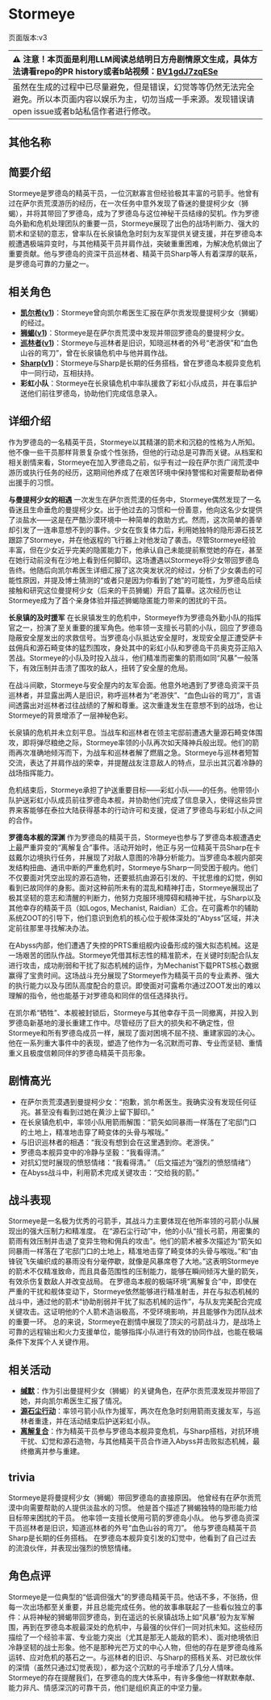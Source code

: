# Stormeye
页面版本:v3
 

| :warning: 注意！本页面是利用LLM阅读总结明日方舟剧情原文生成，具体方法请看repo的PR history或者b站视频：[BV1gdJ7zqESe](https://www.bilibili.com/video/BV1gdJ7zqESe/)         |
|:----------------------------|
| 虽然在生成的过程中已尽量避免，但是错误，幻觉等等仍然无法完全避免。所以本页面内容以娱乐为主，切勿当成一手来源。发现错误请open issue或者b站私信作者进行修改。|



## 其他名称

## 简要介绍
Stormeye是罗德岛的精英干员，一位沉默寡言但经验极其丰富的弓箭手。他曾有过在萨尔贡荒漠游历的经历，在一次任务中意外发现了昏迷的曼提柯少女（狮蝎），并将其带回了罗德岛，成为了罗德岛与这位神秘干员结缘的契机。作为罗德岛外勤和危机处理团队的重要一员，Stormeye展现了出色的战场判断力、强大的箭术和坚韧的意志，曾率队在长泉镇危急时刻为友军提供关键支援，并在罗德岛本舰遭遇极端异变时，与其他精英干员并肩作战，突破重重困难，为解决危机做出了重要贡献。他与罗德岛的资深干员巡林者、精英干员Sharp等人有着深厚的联系，是罗德岛可靠的力量之一。
## 相关角色
-   **[凯尔希](char_003_kalts.md)([v1](../chars/char_003_kalts.md))**：Stormeye曾向凯尔希医生汇报在萨尔贡发现曼提柯少女（狮蝎）的经过。
-   **[狮蝎](char_215_mantic.md)([v1](../chars/char_215_mantic.md))**：Stormeye是在萨尔贡荒漠中发现并带回罗德岛的曼提柯少女。
-   **[巡林者](char_503_rang.md)([v1](../chars/char_503_rang.md))**：Stormeye与巡林者是旧识，知晓巡林者的外号“老游侠”和“血色山谷的弯刀”，曾在长泉镇危机中与他并肩作战。
-   **[Sharp](char_609_acguad.md)([v1](../chars/char_609_acguad.md))**：Stormeye与Sharp是长期的任务搭档，曾在罗德岛本舰异变危机中一同行动，互相扶持。
-   **彩虹小队**：Stormeye在长泉镇危机中率队援救了彩虹小队成员，并在事后护送他们前往罗德岛，协助他们完成信息录入。
## 详细介绍
作为罗德岛的一名精英干员，Stormeye以其精湛的箭术和沉稳的性格为人所知。他不像一些干员那样背景复杂或个性张扬，但他的行动总是可靠而关键。从档案和相关剧情来看，Stormeye在加入罗德岛之前，似乎有过一段在萨尔贡广阔荒漠中游历或执行任务的经历，这期间他养成了在艰苦环境中保持警惕和对需要帮助者伸出援手的习惯。

**与曼提柯少女的相遇**
一次发生在萨尔贡荒漠的任务中，Stormeye偶然发现了一名昏迷且生命垂危的曼提柯少女。出于他过去的习惯和一份善意，他向这名少女提供了淡盐水——这是在严酷沙漠环境中一种简单的救助方式。然而，这次简单的善举却引发了一连串意想不到的事件。少女在恢复体力后，利用她独特的隐形源石技艺跟踪了Stormeye，并在他返程的飞行器上对他发动了袭击。尽管Stormeye经验丰富，但在少女近乎完美的隐匿能力下，他承认自己未能提前察觉她的存在，甚至在她行动前没有在沙地上看到任何脚印。这场遭遇以Stormeye将少女带回罗德岛告终。他随后向凯尔希医生详细汇报了这次突发状况的经过，分析了少女袭击的可能性原因，并提及博士猜测的“或者只是因为你看到了她”的可能性，为罗德岛后续接触和研究这位曼提柯少女（后来的干员狮蝎）开启了篇章。这次经历也让Stormeye成为了首个亲身体验并描述狮蝎隐匿能力带来的困扰的干员。

**长泉镇的及时援军**
在长泉镇发生的危机中，Stormeye作为罗德岛外勤小队的指挥官之一，扮演了至关重要的援军角色。他率领一支擅长弓箭的小队，回应了罗德岛隐蔽安全屋发出的求救信号。当罗德岛小队抵达安全屋时，发现安全屋正遭受萨卡兹佣兵和源石畸变体的猛烈围攻，身处其中的彩虹小队和罗德岛干员奥克芬正陷入苦战。Stormeye的小队及时投入战斗，他们精准而密集的箭雨如同“风暴”一般落下，有效压制并击溃了围攻的敌人，扭转了安全屋的危局。

在战斗间歇，Stormeye与安全屋内的友军会面。他意外地遇到了罗德岛资深干员巡林者，并显露出两人是旧识，称呼巡林者为“老游侠”、“血色山谷的弯刀”，言语间透露出对巡林者过往战绩的了解和尊重。这次重逢发生在意想不到的战场，也让Stormeye的背景增添了一层神秘色彩。

长泉镇的危机并未立刻平息。当战车和巡林者在领主宅邸前遭遇大量源石畸变体围攻，即将弹尽粮绝之际，Stormeye率领的小队再次如天降神兵般出现。他们的箭雨再次准确地倾泻而下，为战车和巡林者解了燃眉之急。Stormeye与巡林者短暂交流，表达了并肩作战的荣幸，并提醒战友注意敌人的特点，显示出其沉着冷静的战场指挥能力。

危机结束后，Stormeye承担了护送重要目标——彩虹小队——的任务。他带领小队护送彩虹小队成员前往罗德岛本舰，并协助他们完成了信息录入，使得这些异世界来客能够在泰拉大陆获得基本的行动许可和支援，促进了罗德岛与彩虹小队之间的合作。

**罗德岛本舰的深渊**
作为罗德岛的精英干员，Stormeye也参与了罗德岛本舰遭遇史上最严重异变的“离解复合”事件。活动开始时，他正与另一位精英干员Sharp在卡兹戴尔边境执行任务，并展现了对敌人意图的冷静分析能力。当罗德岛本舰内部突发结构扭曲、通讯中断的严重危机时，Stormeye与Sharp一同受困于舰内。他们不仅要面对凭空出现的源石造物，还要抵抗由源石引发的、干扰思维的幻觉，例如看到已故同伴的身影。面对这种前所未有的混乱和精神打击，Stormeye展现出了极其坚韧的意志和清醒的判断力，他努力克服环境障碍和精神干扰，与Sharp以及其他幸存的精英干员（如Logos, Mechanist, Raidian）汇合。在可露希尔的辅助系统ZOOT的引导下，他们意识到危机的核心位于舰体深处的“Abyss”区域，并决定前往那里寻找解决办法。

在Abyss内部，他们遭遇了失控的PRTS重组舰内设备形成的强大拟态机械。这是一场艰苦的团队作战。Stormeye凭借其标志性的精准箭术，在关键时刻配合队友进行攻击，成功削弱和干扰了拟态机械的运作，为Mechanist下载PRTS核心数据赢得了宝贵时间。这场战斗充分展现了Stormeye作为精英干员的专业素养、强大的执行能力以及与团队高度配合的意识。即使面对可露希尔通过ZOOT发出的难以理解的指令，他也能基于对罗德岛和同伴的信任选择执行。

在凯尔希“牺牲”、本舰被封锁后，Stormeye与其他幸存干员一同撤离，并投入到罗德岛新基地的漫长重建工作中。尽管经历了巨大的损失和不确定性，但Stormeye和所有罗德岛成员一样，展现了面对困境不屈不挠、重建家园的决心。他在一系列重大事件中的表现，塑造了他作为一名沉默而可靠、专业而坚韧、重情重义且极度信赖同伴的罗德岛精英干员形象。
## 剧情高光
- 在萨尔贡荒漠遇到曼提柯少女：“抱歉，凯尔希医生。我确实没有发现任何征兆。甚至没有看到过她在黄沙上留下脚印。”
- 在长泉镇危机中，率领小队用箭雨解围：“箭矢如同暴雨一样落在了宅邸门口的土地上，精准地击穿了畸变体的头骨与喉咙。”
- 与旧识巡林者的相遇：“我没有想到会在这里遇到你。老游侠。”
- 罗德岛本舰异变中的冷静与坚毅：“我看得清。”
- 对抗幻觉时展现的愤怒情绪：“我看得清。”（后文描述为“强烈的愤怒情绪”）
- 在Abyss战斗中，利用箭术完成关键攻击：“交给我的箭。”
## 战斗表现
Stormeye是一名极为优秀的弓箭手，其战斗力主要体现在他所率领的弓箭小队展现出的强大压制力和精准度。
在“源石尘行动”中，他的小队“擅长弓箭，用密集的箭雨有效压制并击退了变异生物和佣兵的攻击”。他们的箭术被多次描述为“箭矢如同暴雨一样落在了宅邸门口的土地上，精准地击穿了畸变体的头骨与喉咙。”和“由锋锐飞矢编织成的暴雨没有分毫停歇，就像是风暴席卷了大地。”这表明Stormeye的箭术不仅精准致命，而且具备范围性的压制能力，能够在瞬间倾泻大量的箭矢，有效杀伤复数敌人并改变战局。
在罗德岛本舰的极端环境“离解复合”中，即使在严重的干扰和舰体变动下，Stormeye依然能够进行精准射击，并在与拟态机械的战斗中，通过他的箭术“协助削弱并干扰了拟态机械的运作”，与队友完美配合完成关键攻击。这证明他的个人箭术造诣极高，不受环境影响，并且能够作为团队战术的重要一环。
总的来说，Stormeye在剧情中展现了顶尖的弓箭战斗力，是战场上可靠的远程输出和火力支援单位，能够指挥小队进行有效的协同作战，也能在极端条件下发挥个人关键作用。
## 相关活动
-   **[缄默](../stories/story_mantic_set_1.md)**：作为引出曼提柯少女（狮蝎）的关键角色，在萨尔贡荒漠发现并带回了她，并向凯尔希医生汇报了情况。
-   **[源石尘行动](../stories/act17d0.md)**：率领弓箭小队作为援军，两次在危急时刻用箭雨支援友军，与巡林者重逢，并在活动结束后护送彩虹小队。
-   **[离解复合](../stories/main_15.md)**：作为精英干员参与罗德岛本舰异变危机，与Sharp搭档，对抗环境干扰、幻觉和源石造物，与其他精英干员合作进入Abyss并击败拟态机械，最终撤离并参与重建。
## trivia
Stormeye是将曼提柯少女（狮蝎）带回罗德岛的直接原因。
他曾经有在萨尔贡荒漠中向需要帮助的人提供淡盐水的习惯。
他是首个描述了狮蝎独特的隐形能力给目标带来困扰的干员。
他率领一支擅长使用弓箭的罗德岛小队。
他与罗德岛资深干员巡林者是旧识，知道巡林者的外号“血色山谷的弯刀”。
他与罗德岛精英干员Sharp是长期的任务搭档。
在罗德岛本舰异变引发的幻觉中，他看到了自己过去的流浪伙伴，并表现出强烈的愤怒情绪。
## 角色点评
Stormeye是一位典型的“低调但强大”的罗德岛精英干员。他话不多，不张扬，但每一次出场都至关重要，并且总能完成任务。他的故事串联起了一些看似独立的事件：从将神秘的狮蝎带回罗德岛，到在遥远的长泉镇战场上如“风暴”般为友军解围，再到在罗德岛本舰最深处的危机中，与最强的伙伴们一同对抗未知。这些经历描绘了一个经验丰富、专业能力突出（尤其是那无人能敌的箭术）、面对绝境依旧冷静坚韧的战士形象。他不是那种光芒万丈的中心人物，但他的存在是罗德岛维系运转、应对危机的基石之一。与巡林者的旧识、与Sharp的搭档关系、对已故伙伴的深情（虽然只通过幻觉表现），都为这个沉默的弓手增添了几分人情味。Stormeye的存在提醒我们，在罗德岛的庞大体系中，有许多像他一样默默奉献、能力非凡、情感深沉的可靠干员，他们是组织真正的中坚力量。